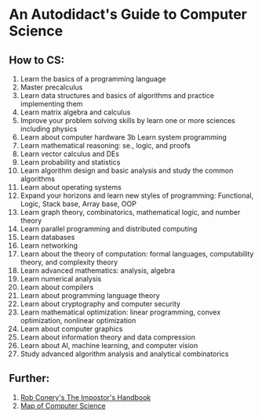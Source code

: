 # An Autodidact's Guide to Computer Science

## How to CS:

1. Learn the basics of a programming language
2. Master precalculus
 3. Learn data structures and basics of algorithms and practice implementing them
 4.  Learn matrix algebra and calculus
 5. Improve your problem solving skills by learn one or more sciences including physics
 6.  Learn about computer hardware 3b Learn system programming
 7.  Learn mathematical reasoning: se., logic, and proofs
 8.  Learn vector calculus and DEs
 9.  Learn probability and statistics
 10. Learn algorithm design and basic analysis and study the common algorithms
 11.  Learn about operating systems
 12.  Expand your horizons and learn new styles of programming: Functional, Logic, Stack base, Array base, OOP
 13.  Learn graph theory, combinatorics, mathematical logic, and number theory
 14. Learn parallel programming and distributed computing
 15.  Learn databases
 16.  Learn networking
 17.  Learn about the theory of computation: formal languages, computability theory, and complexity theory
 18.  Learn advanced mathematics: analysis, algebra
 19.  Learn numerical analysis
 20. Learn about compilers
 21. Learn about programming language theory
 22. Learn about cryptography and computer security
 23.  Learn mathematical optimization: linear programming, convex optimization, nonlinear optimization
 24.  Learn about computer graphics
 25.  Learn about information theory and data compression
 26. Learn about AI, machine learning, and computer vision
 27. Study advanced algorithm analysis and analytical combinatorics


## Further:
1. [Rob Conery's The Impostor's Handbook](https://bigmachine.io/products/the-imposters-handbook/)
2. [Map of Computer Science](https://www.youtube.com/watch?v=SzJ46YA_RaA)
